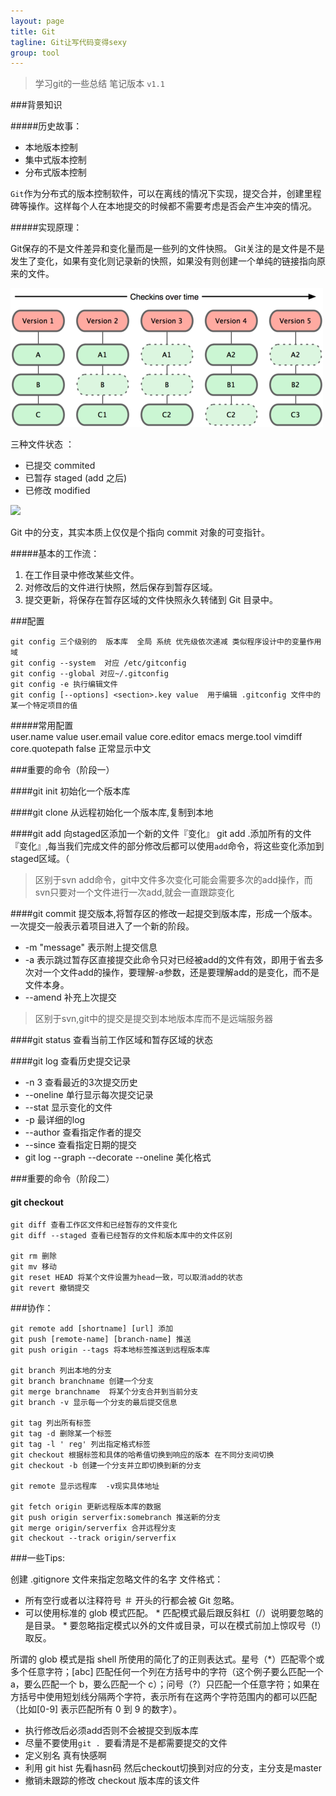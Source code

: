 ```yaml
---
layout: page
title: Git
tagline: Git让写代码变得sexy
group: tool
---
```


> 学习git的一些总结 笔记版本 `v1.1` 

###背景知识
 
#####历史故事：

+ 本地版本控制
+ 集中式版本控制
+ 分布式版本控制

`Git`作为分布式的版本控制软件，可以在离线的情况下实现，提交合并，创建里程碑等操作。这样每个人在本地提交的时候都不需要考虑是否会产生冲突的情况。


#####实现原理：

Git保存的不是文件差异和变化量而是一些列的文件快照。
Git关注的是文件是不是发生了变化，如果有变化则记录新的快照，如果没有则创建一个单纯的链接指向原来的文件。

![](/assets/images/pages/git1.png)

三种文件状态 ：

- 已提交 commited   
- 已暂存 staged (add 之后)
- 已修改 modified

![](http://marklodato.github.io/visual-git-guide/basic-usage.svg)

Git 中的分支，其实本质上仅仅是个指向 commit 对象的可变指针。


#####基本的工作流：

1. 在工作目录中修改某些文件。 
2. 对修改后的文件进行快照，然后保存到暂存区域。 
3. 提交更新，将保存在暂存区域的文件快照永久转储到 Git 目录中。

###配置

    git config 三个级别的  版本库  全局 系统 优先级依次递减 类似程序设计中的变量作用域
    git config --system  对应 /etc/gitconfig
    git config --global 对应~/.gitconfig 
    git config -e 执行编辑文件
    git config [--options] <section>.key value  用于编辑 .gitconfig 文件中的某一个特定项目的值

#####常用配置    
    user.name value
    user.email value
    core.editor emacs 
    merge.tool vimdiff
    core.quotepath false   正常显示中文

###重要的命令（阶段一）

####git init
初始化一个版本库

####git clone
从远程初始化一个版本库,复制到本地

####git add
向staged区添加一个新的文件『变化』 git add .添加所有的文件『变化』,每当我们完成文件的部分修改后都可以使用`add`命令，将这些变化添加到staged区域。（

> 区别于svn add命令，git中文件多次变化可能会需要多次的add操作，而svn只要对一个文件进行一次add,就会一直跟踪变化

####git commit
提交版本,将暂存区的修改一起提交到版本库，形成一个版本。一次提交一般表示着项目进入了一个新的阶段。

+ -m "message"   表示附上提交信息
+ -a 表示跳过暂存区直接提交此命令只对已经被add的文件有效，即用于省去多次对一个文件add的操作，要理解-a参数，还是要理解add的是变化，而不是文件本身。
+ --amend 补充上次提交

> 区别于svn,git中的提交是提交到本地版本库而不是远端服务器

####git status
查看当前工作区域和暂存区域的状态

####git log
查看历史提交记录

+ -n 3   查看最近的3次提交历史
+ --oneline  单行显示每次提交记录
+ --stat   显示变化的文件
+ -p   最详细的log
+ --author   查看指定作者的提交
+ --since    查看指定日期的提交
+ git log --graph --decorate ﻿--oneline  美化格式


###重要的命令（阶段二）

#### git checkout





    

    git diff 查看工作区文件和已经暂存的文件变化
    git diff --staged 查看已经暂存的文件和版本库中的文件区别

    git rm 删除
    git mv 移动
    git reset HEAD 将某个文件设置为head一致，可以取消add的状态
    git revert 撤销提交




###协作：

    git remote add [shortname] [url] 添加
    git push [remote-name] [branch-name] 推送
    git push origin --tags 将本地标签推送到远程版本库

    git branch 列出本地的分支
    git branch branchname 创建一个分支
    git merge branchname  将某个分支合并到当前分支 
    git branch -v 显示每一个分支的最后提交信息

    git tag 列出所有标签
    git tag -d 删除某一个标签
    git tag -l ' reg' 列出指定格式标签
    git checkout 根据标签和具体的哈希值切换到响应的版本 在不同分支间切换
    git checkout -b 创建一个分支并立即切换到新的分支

    git remote 显示远程库  -v现实具体地址

    git fetch origin 更新远程版本库的数据
    git push origin serverfix:somebranch 推送新的分支
    git merge origin/serverfix 合并远程分支
    git checkout --track origin/serverfix


###一些Tips:

创建 .gitignore 文件来指定忽略文件的名字
文件格式：

- 所有空行或者以注释符号 ＃ 开头的行都会被 Git 忽略。
- 可以使用标准的 glob 模式匹配。 * 匹配模式最后跟反斜杠（/）说明要忽略的是目录。 * 要忽略指定模式以外的文件或目录，可以在模式前加上惊叹号（!）取反。

所谓的 glob 模式是指 shell 所使用的简化了的正则表达式。星号（\*）匹配零个或多个任意字符；[abc] 匹配任何一个列在方括号中的字符（这个例子要么匹配一个 a，要么匹配一个 b，要么匹配一个 c）；问号（?）只匹配一个任意字符；如果在方括号中使用短划线分隔两个字符，表示所有在这两个字符范围内的都可以匹配（比如[0-9] 表示匹配所有 0 到 9 的数字）。



- 执行修改后必须add否则不会被提交到版本库
- 尽量不要使用`git . `要看清是不是都需要提交的文件
- 定义别名 真有快感啊
- 利用 git hist 先看hasn码 然后checkout切换到对应的分支，主分支是master
- 撤销未跟踪的修改  checkout 版本库的该文件
